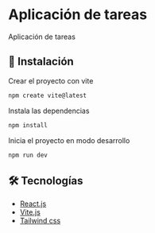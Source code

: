 # Aplicación de tareas

Aplicación de tareas

## 🔧 Instalación

Crear el proyecto con vite
```sh
npm create vite@latest
```
Instala las dependencias

```sh
npm install
```

Inicia el proyecto en modo desarrollo

```sh
npm run dev
```

## 🛠️ Tecnologías

- [React.js](https:react.dev)
- [Vite.js](https:vite.dev)
- [Tailwind css](https:tailwindcss.com)


